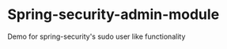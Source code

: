 Spring-security-admin-module
============================

Demo for spring-security's sudo user like functionality
